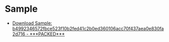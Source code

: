 # Sample
* [Download Sample: b4992346572fbce523f10b2fed41c2b0ed360106acc70f437aea0e830fa2d716 - \*\*\*PACKED\***](https://bazaar.abuse.ch/sample/b4992346572fbce523f10b2fed41c2b0ed360106acc70f437aea0e830fa2d716/)
